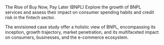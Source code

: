 The Rise of Buy Now, Pay Later (BNPL)
Explore the growth of BNPL services and assess their impact on consumer spending habits and credit risk in the fintech sector.

The envisioned case study offer a holistic view of BNPL, encompassing its inception, growth trajectory, market penetration, and its multifaceted impact on consumers, businesses, and the e-commerce ecosystem.
